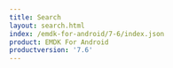 ```yaml
---
title: Search
layout: search.html
index: /emdk-for-android/7-6/index.json
product: EMDK For Android
productversion: '7.6'
---
```



















